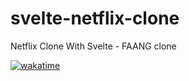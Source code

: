 # svelte-netflix-clone
 Netflix Clone With Svelte - FAANG clone

[![wakatime](https://wakatime.com/badge/user/b6fb2664-d3b3-45a9-b201-26d9d34537db/project/a6500734-48c9-4163-be85-310acb3a7c70.svg)](https://wakatime.com/badge/user/b6fb2664-d3b3-45a9-b201-26d9d34537db/project/a6500734-48c9-4163-be85-310acb3a7c70)

